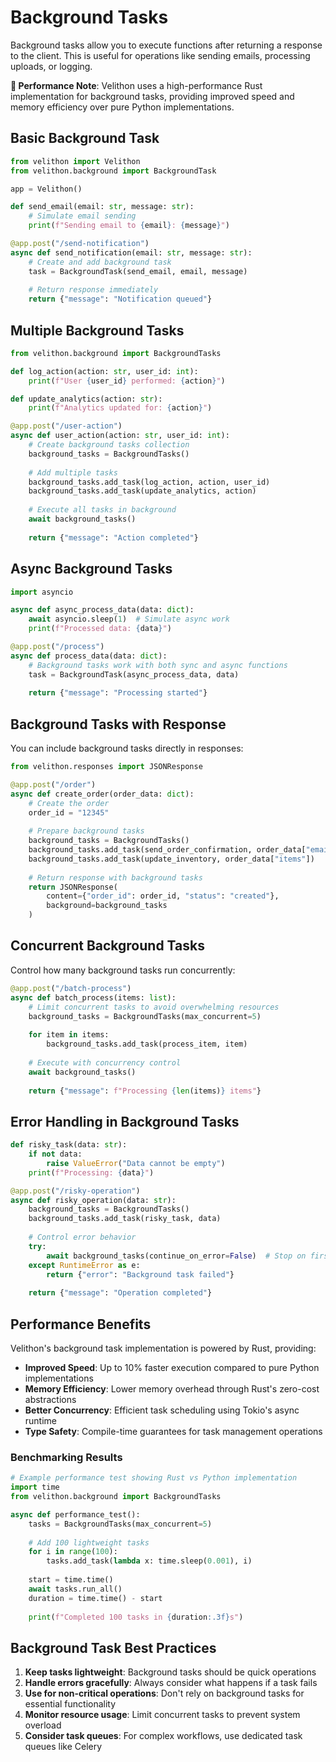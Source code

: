 # Background Tasks

Background tasks allow you to execute functions after returning a response to the client. This is useful for operations like sending emails, processing uploads, or logging.

**🚀 Performance Note**: Velithon uses a high-performance Rust implementation for background tasks, providing improved speed and memory efficiency over pure Python implementations.

## Basic Background Task

```python
from velithon import Velithon
from velithon.background import BackgroundTask

app = Velithon()

def send_email(email: str, message: str):
    # Simulate email sending
    print(f"Sending email to {email}: {message}")

@app.post("/send-notification")
async def send_notification(email: str, message: str):
    # Create and add background task
    task = BackgroundTask(send_email, email, message)
    
    # Return response immediately
    return {"message": "Notification queued"}
```

## Multiple Background Tasks

```python
from velithon.background import BackgroundTasks

def log_action(action: str, user_id: int):
    print(f"User {user_id} performed: {action}")

def update_analytics(action: str):
    print(f"Analytics updated for: {action}")

@app.post("/user-action")
async def user_action(action: str, user_id: int):
    # Create background tasks collection
    background_tasks = BackgroundTasks()
    
    # Add multiple tasks
    background_tasks.add_task(log_action, action, user_id)
    background_tasks.add_task(update_analytics, action)
    
    # Execute all tasks in background
    await background_tasks()
    
    return {"message": "Action completed"}
```

## Async Background Tasks

```python
import asyncio

async def async_process_data(data: dict):
    await asyncio.sleep(1)  # Simulate async work
    print(f"Processed data: {data}")

@app.post("/process")
async def process_data(data: dict):
    # Background tasks work with both sync and async functions
    task = BackgroundTask(async_process_data, data)
    
    return {"message": "Processing started"}
```

## Background Tasks with Response

You can include background tasks directly in responses:

```python
from velithon.responses import JSONResponse

@app.post("/order")
async def create_order(order_data: dict):
    # Create the order
    order_id = "12345"
    
    # Prepare background tasks
    background_tasks = BackgroundTasks()
    background_tasks.add_task(send_order_confirmation, order_data["email"], order_id)
    background_tasks.add_task(update_inventory, order_data["items"])
    
    # Return response with background tasks
    return JSONResponse(
        content={"order_id": order_id, "status": "created"},
        background=background_tasks
    )
```

## Concurrent Background Tasks

Control how many background tasks run concurrently:

```python
@app.post("/batch-process")
async def batch_process(items: list):
    # Limit concurrent tasks to avoid overwhelming resources
    background_tasks = BackgroundTasks(max_concurrent=5)
    
    for item in items:
        background_tasks.add_task(process_item, item)
    
    # Execute with concurrency control
    await background_tasks()
    
    return {"message": f"Processing {len(items)} items"}
```

## Error Handling in Background Tasks

```python
def risky_task(data: str):
    if not data:
        raise ValueError("Data cannot be empty")
    print(f"Processing: {data}")

@app.post("/risky-operation")
async def risky_operation(data: str):
    background_tasks = BackgroundTasks()
    background_tasks.add_task(risky_task, data)
    
    # Control error behavior
    try:
        await background_tasks(continue_on_error=False)  # Stop on first error
    except RuntimeError as e:
        return {"error": "Background task failed"}
    
    return {"message": "Operation completed"}
```

## Performance Benefits

Velithon's background task implementation is powered by Rust, providing:

- **Improved Speed**: Up to 10% faster execution compared to pure Python implementations
- **Memory Efficiency**: Lower memory overhead through Rust's zero-cost abstractions
- **Better Concurrency**: Efficient task scheduling using Tokio's async runtime
- **Type Safety**: Compile-time guarantees for task management operations

### Benchmarking Results

```python
# Example performance test showing Rust vs Python implementation
import time
from velithon.background import BackgroundTasks

async def performance_test():
    tasks = BackgroundTasks(max_concurrent=5)
    
    # Add 100 lightweight tasks
    for i in range(100):
        tasks.add_task(lambda x: time.sleep(0.001), i)
    
    start = time.time()
    await tasks.run_all()
    duration = time.time() - start
    
    print(f"Completed 100 tasks in {duration:.3f}s")
```

## Background Task Best Practices

1. **Keep tasks lightweight**: Background tasks should be quick operations
2. **Handle errors gracefully**: Always consider what happens if a task fails
3. **Use for non-critical operations**: Don't rely on background tasks for essential functionality
4. **Monitor resource usage**: Limit concurrent tasks to prevent system overload
5. **Consider task queues**: For complex workflows, use dedicated task queues like Celery
